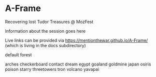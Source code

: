 # A-Frame
Recovering lost Tudor Treasures @ MozFest

Information about the session goes here

Live links can be provided via https://mentionthewar.github.io/A-Frame/
(which is living in the docs subdirectory)

default
forest

arches
checkerboard
contact
dream
egypt
goaland
goldmine
japan
osiris
poison
starry
threetowers
tron
volcano
yavapai

